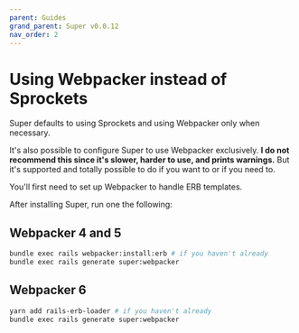 ```yaml
---
parent: Guides
grand_parent: Super v0.0.12
nav_order: 2
---
```

# Using Webpacker instead of Sprockets

Super defaults to using Sprockets and using Webpacker only when necessary.

It's also possible to configure Super to use Webpacker exclusively. **I do not
recommend this since it's slower, harder to use, and prints warnings.** But it's
supported and totally possible to do if you want to or if you need to.

You'll first need to set up Webpacker to handle ERB templates.

After installing Super, run one the following:

## Webpacker 4 and 5

```bash
bundle exec rails webpacker:install:erb # if you haven't already
bundle exec rails generate super:webpacker
```

## Webpacker 6

```bash
yarn add rails-erb-loader # if you haven't already
bundle exec rails generate super:webpacker
```
